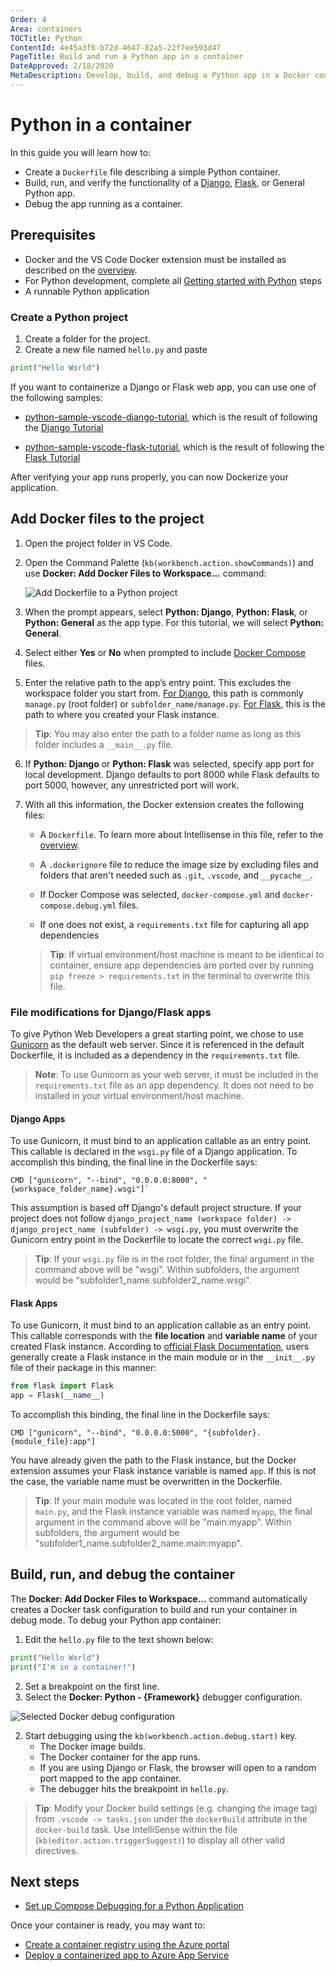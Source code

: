 ```yaml
---
Order: 4
Area: containers
TOCTitle: Python
ContentId: 4e45a3f6-b72d-4647-82a5-22f7ee593d47
PageTitle: Build and run a Python app in a container
DateApproved: 2/18/2020
MetaDescription: Develop, build, and debug a Python app in a Docker container, using Visual Studio Code.
---
```

# Python in a container

In this guide you will learn how to:

- Create a `Dockerfile` file describing a simple Python container.
- Build, run, and verify the functionality of a [Django](https://www.djangoproject.com/), [Flask](http://flask.pocoo.org/), or General Python app.
- Debug the app running as a container.

## Prerequisites

- Docker and the VS Code Docker extension must be installed as described on the [overview](overview.md#installation).
- For Python development, complete all [Getting started with Python](/docs/python/python-tutorial.md) steps
- A runnable Python application

### Create a Python project

1. Create a folder for the project.
1. Create a new file named `hello.py` and paste

```python
print("Hello World")
```

If you want to containerize a Django or Flask web app, you can use one of the following samples:

- [python-sample-vscode-django-tutorial](https://github.com/Microsoft/python-sample-vscode-django-tutorial), which is the result of following the [Django Tutorial](/docs/python/tutorial-django.md)

- [python-sample-vscode-flask-tutorial](https://github.com/Microsoft/python-sample-vscode-flask-tutorial), which is the result of following the [Flask Tutorial](/docs/python/tutorial-flask.md)

After verifying your app runs properly, you can now Dockerize your application.

## Add Docker files to the project

1. Open the project folder in VS Code.
1. Open the Command Palette (`kb(workbench.action.showCommands)`) and use **Docker: Add Docker Files to Workspace...** command:

    ![Add Dockerfile to a Python project](images/quickstarts/python-add-python.png)

3. When the prompt appears, select **Python: Django**, **Python: Flask**, or **Python: General** as the app type. For this tutorial, we will select **Python: General**.
1. Select either **Yes** or **No** when prompted to include [Docker Compose](https://docs.docker.com/compose/) files.

1. Enter the relative path to the app’s entry point. This excludes the workspace folder you start from. [For Django](https://docs.djangoproject.com/en/3.0/intro/tutorial01/#creating-a-project), this path is commonly `manage.py` (root folder) or `subfolder_name/manage.py`. [For Flask](https://flask.palletsprojects.com/en/1.1.x/api/), this is the path to where you created your Flask instance.

>**Tip**: You may also enter the path to a folder name as long as this folder includes a `__main__.py` file.

6. If **Python: Django** or **Python: Flask** was selected, specify app port for local development. Django defaults to port 8000 while Flask defaults to port 5000, however, any unrestricted port will work.

7. With all this information, the Docker extension creates the following files:

    - A `Dockerfile`. To learn more about Intellisense in this file, refer to the [overview](/docs/containers/overview.md).

    - A `.dockerignore` file to reduce the image size by excluding files and folders that aren't needed such as `.git`, `.vscode`, and `__pycache__`.

    - If Docker Compose was selected, `docker-compose.yml` and `docker-compose.debug.yml` files.

    - If one does not exist, a `requirements.txt` file for capturing all app dependencies
    > **Tip**: If virtual environment/host machine is meant to be identical to container, ensure app dependencies are ported over by running `pip freeze > requirements.txt` in the terminal to overwrite this file.

### File modifications for Django/Flask apps

To give Python Web Developers a great starting point, we chose to use [Gunicorn](https://gunicorn.org/#docs) as the default web server. Since it is referenced in the default Dockerfile, it is included as a dependency in the `requirements.txt` file.

> **Note**: To use Gunicorn as your web server, it must be included in the `requirements.txt` file as an app dependency. It does not need to be installed in your virtual environment/host machine.

#### Django Apps

To use Gunicorn, it must bind to an application callable as an entry point. This callable is declared in the `wsgi.py` file of a Django application. To accomplish this binding, the final line in the Dockerfile says:

```docker
CMD ["gunicorn", "--bind", "0.0.0.0:8000", "{workspace_folder_name}.wsgi"]`
```

This assumption is based off Django's default project structure. If your project does not follow `django_project_name (workspace folder) -> django_project_name (subfolder) -> wsgi.py`, you must overwrite the Gunicorn entry point in the Dockerfile to locate the correct `wsgi.py` file.

> **Tip**: If your `wsgi.py` file is in the root folder, the final argument in the command above will be "wsgi". Within subfolders, the argument would be "subfolder1_name.subfolder2_name.wsgi".

#### Flask Apps

To use Gunicorn, it must bind to an application callable as an entry point. This callable corresponds with the **file location** and **variable name** of your created Flask instance. According to [official Flask Documentation](https://flask.palletsprojects.com/en/1.1.x/api/), users generally create a Flask instance in the main module or in the `__init__.py` file of their package in this manner:

```python
from flask import Flask
app = Flask(__name__)
```

To accomplish this binding, the final line in the Dockerfile says:

```docker
CMD ["gunicorn", "--bind", "0.0.0.0:5000", "{subfolder}.{module_file}:app"]
```

You have already given the path to the Flask instance, but the Docker extension assumes your Flask instance variable is named `app`. If this is not the case, the variable name must be overwritten in the Dockerfile.

> **Tip**: If your main module was located in the root folder, named `main.py`, and the Flask instance variable was named `myapp`, the final argument in the command above will be "main:myapp". Within subfolders, the argument would be "subfolder1_name.subfolder2_name.main:myapp".

## Build, run, and debug the container

The **Docker: Add Docker Files to Workspace...** command automatically creates a Docker task configuration to build and run your container in debug mode. To debug your Python app container:

1. Edit the `hello.py` file to the text shown below:

```python
print("Hello World")
print("I'm in a container!")
```

2. Set a breakpoint on the first line.
2. Select the **Docker: Python - {Framework}** debugger configuration.

  ![Selected Docker debug configuration](images/quickstarts/python-debug-configuration.png)

2. Start debugging using the `kb(workbench.action.debug.start)` key.
    - The Docker image builds.
    - The Docker container for the app runs.
    - If you are using Django or Flask, the browser will open to a random port mapped to the app container.
    - The debugger hits the breakpoint in `hello.py`.

>**Tip**: Modify your Docker build settings (e.g. changing the image tag) from `.vscode -> tasks.json`  under the `dockerBuild` attribute in the `docker-build` task. Use IntelliSense within the file (`kb(editor.action.triggerSuggest)`) to display all other valid directives.

## Next steps

- [Set up Compose Debugging for a Python Application](/docs/notcreated/yet)

Once your container is ready, you may want to:

- [Create a container registry using the Azure portal](https://docs.microsoft.com/azure/container-registry/container-registry-get-started-portal)
- [Deploy a containerized app to Azure App Service](https://docs.microsoft.com/azure/python/tutorial-deploy-containers-01)
<!-- - [Push Django Images to Azure Container Registry](docs/notcreated/yet) -->
